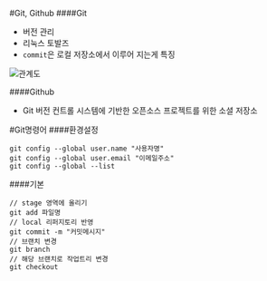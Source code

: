 #Git, Github
####Git
- 버전 관리
- 리눅스 토발즈
- `commit`은 로컬 저장소에서 이루어 지는게 특징

![관계도]("/git-transport.png")

####Github
- Git 버전 컨트롤 시스템에 기반한 오픈소스 프로젝트를 위한 소셜 저장소

#Git명령어
####환경설정
```
git config --global user.name "사용자명" 
git config --global user.email "이메일주소"
git config --global --list
```

####기본
```
// stage 영역에 올리기
git add 파일명
// local 리퍼지토리 반영
git commit -m "커밋메시지"
// 브랜치 변경
git branch
// 해당 브랜치로 작업트리 변경
git checkout 
```